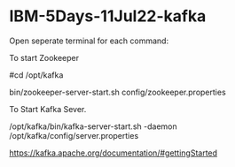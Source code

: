# IBM-5Days-11Jul22-kafka

Open seperate terminal for each command:

To start Zookeeper

#cd /opt/kafka

bin/zookeeper-server-start.sh config/zookeeper.properties

To Start Kafka Sever.

/opt/kafka/bin/kafka-server-start.sh -daemon /opt/kafka/config/server.properties


https://kafka.apache.org/documentation/#gettingStarted
